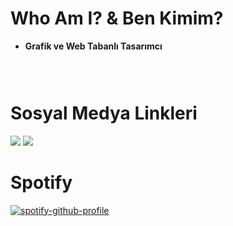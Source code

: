<h1>
 <b>Who Am I? & Ben Kimim?</b>
</h1>
<ul>
 <li><b>Grafik ve Web Tabanlı Tasarımcı</b></li>
</ul>

<h3>
 <br>
 <h1>Sosyal Medya Linkleri</h1>
 <a href="https://open.spotify.com/user/zzykeijuuo3t2kpl6grmgo6gy" target="blank_">
  <img src="https://img.shields.io/badge/spotify%20-1ED760.svg?&style=for-the-badge&logo=spotify&logoColor=white"></a>
 <a href="https://discord.gg/ykzDraBk" target="blank_">
  <img src="https://img.shields.io/badge/discord%20-7289DA.svg?&style=for-the-badge&logo=discord&logoColor=white"></a>
</h3>

<br>
<h1>Spotify</h1>

[![spotify-github-profile](https://spotify-github-profile.vercel.app/api/view?uid=zzykeijuuo3t2kpl6grmgo6gy&cover_image=true&theme=novatorem&show_offline=false&background_color=4f4f4f&interchange=false&bar_color=53b14f&bar_color_cover=false)](https://github.com/kittinan/spotify-github-profile)

